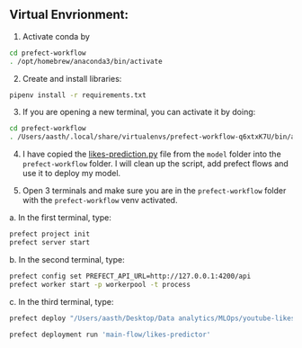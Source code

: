 
## Virtual Envrionment:

1. Activate conda by 
```bash 
cd prefect-workflow
. /opt/homebrew/anaconda3/bin/activate
```

2. Create and install libraries:
```bash 
pipenv install -r requirements.txt
```

3. If you are opening a new terminal, you can activate it by doing:
```bash
cd prefect-workflow
. /Users/aasth/.local/share/virtualenvs/prefect-workflow-q6xtxK7U/bin/activate
```

4. I have copied the [likes-prediction.py](/model/likes-prediction.py) file from the `model` folder into the `prefect-workflow` folder. I will clean up the script, add prefect flows and use it to deploy my model.

5. Open 3 terminals and make sure you are in the `prefect-workflow` folder with the `prefect-workflow` venv activated. 

a. In the first terminal, type:
```bash
prefect project init
prefect server start
```

b. In the second terminal, type:
```bash
prefect config set PREFECT_API_URL=http://127.0.0.1:4200/api
prefect worker start -p workerpool -t process
```

c. In the third terminal, type:
```bash
prefect deploy "/Users/aasth/Desktop/Data analytics/MLOps/youtube-likes-prediction/prefect-workflow"/likes-prediction.py:main_flow -n likes-predictor -p workerpool

prefect deployment run 'main-flow/likes-predictor'
```